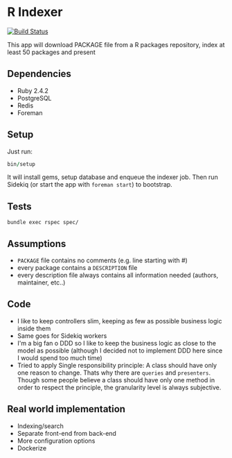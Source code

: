 # R Indexer

[![Build
Status](https://travis-ci.org/luizkowalski/r_indexer.svg?branch=master)](https://travis-ci.org/luizkowalski/r_indexer)

This app will download PACKAGE file from a R packages repository, index at least
50 packages and present

## Dependencies

* Ruby 2.4.2
* PostgreSQL
* Redis
* Foreman


## Setup

Just run:
```ruby
bin/setup
```

It will install gems, setup database and enqueue the indexer job. Then run
Sidekiq (or start the app with `foreman start`) to bootstrap.


## Tests

`bundle exec rspec spec/`

## Assumptions

* `PACKAGE` file contains no comments (e.g. line starting with #)
* every package contains a `DESCRIPTION` file
* every description file always contains all information needed (authors,
maintainer, etc..)

## Code

* I like to keep controllers slim, keeping as few as possible business logic
inside them
* Same goes for Sidekiq workers
* I'm a big fan o DDD so I like to keep the business logic as close to the model
 as possible (although I decided not to implement DDD here since I would spend
too much time)
* Tried to apply Single responsibility principle: A class should have only one
reason to change. Thats why there are `queries` and `presenters`. Though some
people believe a class should have only one method in order to respect the
principle, the granularity level is always subjective.

## Real world implementation

* Indexing/search
* Separate front-end from back-end
* More configuration options
* Dockerize
